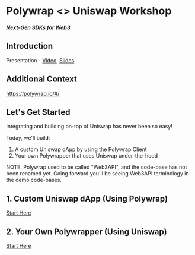 # Polywrap <> Uniswap Workshop
***Next-Gen SDKs for Web3***

## Introduction
Presentation - [Video](https://youtu.be/uGctiCNrt0I), [Slides](https://www.canva.com/design/DAEp9ePJUQ0/HaHaeo5uC3ERY0iyuLPHMw/view?utm_content=DAEp9ePJUQ0&utm_campaign=designshare&utm_medium=link&utm_source=sharebutton)

## Additional Context
https://polywrap.io/#/

## Let's Get Started
Integrating and building on-top of Uniswap has never been so easy!

Today, we'll build:
1. A custom Uniswap dApp by using the Polywrap Client
2. Your own Polywrapper that uses Uniswap under-the-hood

NOTE: Polywrap used to be called "Web3API", and the code-base has not been renamed yet. Going forward you'll be seeing Web3API terminology in the demo code-bases.

## 1. Custom Uniswap dApp (Using Polywrap)
[Start Here](./dapp/README.md)

## 2. Your Own Polywrapper (Using Uniswap)
[Start Here](./wrapper/README.md)
